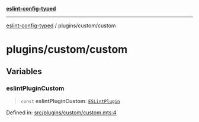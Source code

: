 [**eslint-config-typed**](../../README.md)

---

[eslint-config-typed](../../README.md) / plugins/custom/custom

# plugins/custom/custom

## Variables

### eslintPluginCustom

> `const` **eslintPluginCustom**: [`ESLintPlugin`](../../types/flat-config.md#eslintplugin)

Defined in: [src/plugins/custom/custom.mts:4](https://github.com/noshiro-pf/eslint-config-typed/blob/main/src/plugins/custom/custom.mts#L4)
